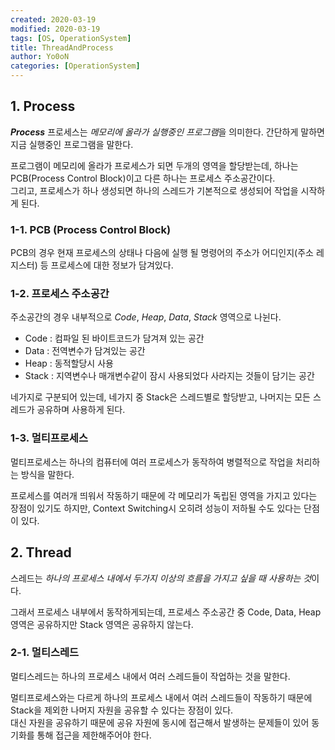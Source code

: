 ```yaml
---
created: 2020-03-19
modified: 2020-03-19
tags: [OS, OperationSystem]
title: ThreadAndProcess
author: Yo0oN
categories: [OperationSystem]
---
```


## 1. Process

***Process*** 프로세스는 *메모리에 올라가 실행중인 프로그램*을 의미한다. 간단하게 말하면 지금 실행중인 프로그램을 말한다.    

프로그램이 메모리에 올라가 프로세스가 되면 두개의 영역을 할당받는데, 하나는 PCB(Process Control Block)이고 다른 하나는 프로세스 주소공간이다.    
그리고, 프로세스가 하나 생성되면 하나의 스레드가 기본적으로 생성되어 작업을 시작하게 된다.

### 1-1. PCB (Process Control Block)

PCB의 경우 현재 프로세스의 상태나 다음에 실행 될 명령어의 주소가 어디인지(주소 레지스터) 등 프로세스에 대한 정보가 담겨있다.    

### 1-2. 프로세스 주소공간

주소공간의 경우 내부적으로 *Code*, *Heap*, *Data*, *Stack* 영역으로 나뉜다.    

- Code : 컴파일 된 바이트코드가 담겨져 있는 공간
- Data : 전역변수가 담겨있는 공간
- Heap : 동적할당시 사용
- Stack : 지역변수나 매개변수같이 잠시 사용되었다 사라지는 것들이 담기는 공간

네가지로 구분되어 있는데, 네가지 중 Stack은 스레드별로 할당받고, 나머지는 모든 스레드가 공유하며 사용하게 된다.    


### 1-3. 멀티프로세스

멀티프로세스는 하나의 컴퓨터에 여러 프로세스가 동작하여 병렬적으로 작업을 처리하는 방식을 말한다.    

프로세스를 여러개 띄워서 작동하기 때문에 각 메모리가 독립된 영역을 가지고 있다는 장점이 있기도 하지만, Context Switching시 오히려 성능이 저하될 수도 있다는 단점이 있다.    


## 2. Thread

스레드는 *하나의 프로세스 내에서 두가지 이상의 흐름을 가지고 싶을 때 사용하는 것*이다.    

그래서 프로세스 내부에서 동작하게되는데, 프로세스 주소공간 중 Code, Data, Heap 영역은 공유하지만 Stack 영역은 공유하지 않는다.    

### 2-1. 멀티스레드

멀티스레드는 하나의 프로세스 내에서 여러 스레드들이 작업하는 것을 말한다.    

멀티프로세스와는 다르게 하나의 프로세스 내에서 여러 스레드들이 작동하기 때문에 Stack을 제외한 나머지 자원을 공유할 수 있다는 장점이 있다.    
대신 자원을 공유하기 때문에 공유 자원에 동시에 접근해서 발생하는 문제들이 있어 동기화를 통해 접근을 제한해주어야 한다.

